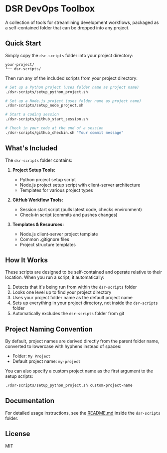# DSR DevOps Toolbox

A collection of tools for streamlining development workflows, packaged as a self-contained folder that can be dropped into any project.

## Quick Start

Simply copy the `dsr-scripts` folder into your project directory:

```
your-project/
└── dsr-scripts/
```

Then run any of the included scripts from your project directory:

```bash
# Set up a Python project (uses folder name as project name)
./dsr-scripts/setup_python_project.sh

# Set up a Node.js project (uses folder name as project name)
./dsr-scripts/setup_node_project.sh

# Start a coding session
./dsr-scripts/github_start_session.sh

# Check in your code at the end of a session
./dsr-scripts/github_checkin.sh "Your commit message"
```

## What's Included

The `dsr-scripts` folder contains:

1. **Project Setup Tools:**
   - Python project setup script
   - Node.js project setup script with client-server architecture
   - Templates for various project types

2. **GitHub Workflow Tools:**
   - Session start script (pulls latest code, checks environment)
   - Check-in script (commits and pushes changes)

3. **Templates & Resources:**
   - Node.js client-server project template
   - Common .gitignore files
   - Project structure templates

## How It Works

These scripts are designed to be self-contained and operate relative to their location. When you run a script, it automatically:

1. Detects that it's being run from within the `dsr-scripts` folder
2. Looks one level up to find your project directory
3. Uses your project folder name as the default project name
4. Sets up everything in your project directory, not inside the `dsr-scripts` folder
5. Automatically excludes the `dsr-scripts` folder from git

## Project Naming Convention

By default, project names are derived directly from the parent folder name, converted to lowercase with hyphens instead of spaces:

- Folder: `My Project`
- Default project name: `my-project`

You can also specify a custom project name as the first argument to the setup scripts:

```bash
./dsr-scripts/setup_python_project.sh custom-project-name
```

## Documentation

For detailed usage instructions, see the [README.md](./dsr-scripts/README.md) inside the `dsr-scripts` folder.

## License

MIT